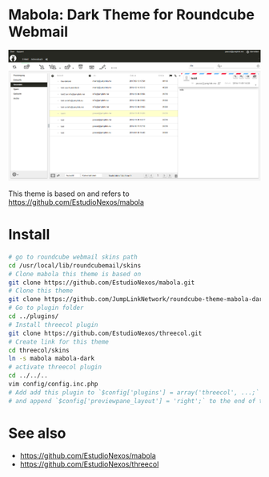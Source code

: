Mabola: Dark Theme for Roundcube Webmail
==================================

![Preview](preview.png)

This theme is based on and refers to https://github.com/EstudioNexos/mabola

# Install
```bash
# go to roundcube webmail skins path
cd /usr/local/lib/roundcubemail/skins
# Clone mabola this theme is based on
git clone https://github.com/EstudioNexos/mabola.git
# Clone this theme
git clone https://github.com/JumpLinkNetwork/roundcube-theme-mabola-dark.git mabola-dark
# Go to plugin folder
cd ../plugins/
# Install threecol plugin
git clone https://github.com/EstudioNexos/threecol.git
# Create link for this theme
cd threecol/skins
ln -s mabola mabola-dark
# activate threecol plugin
cd ../../..
vim config/config.inc.php
# Add add this plugin to `$config['plugins'] = array('threecol', ...;`
# and append `$config['previewpane_layout'] = 'right';` to the end of the config file
```

# See also
* https://github.com/EstudioNexos/mabola
* https://github.com/EstudioNexos/threecol


